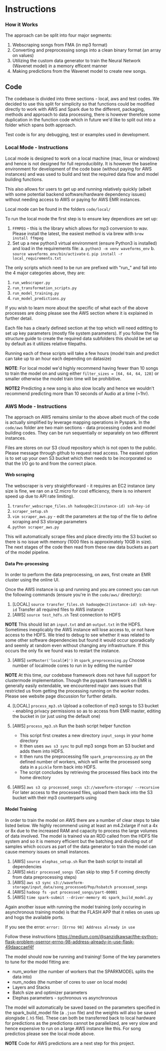 # Instructions

### How it Works

The approach can be split into four major segments:
1. Webscraping songs from FMA (in mp3 format)
2. Converting and preprocessing songs into a clean binary format (an array on values)
3. Utilizing the custom data generator to train the Neural Network (Wavenet model) in a memory efficent manner
4. Making predictions from the Wavenet model to create new songs.


## Code

The codebase is divided into three sections - local, aws and test codes. We decided to use this split for simplicity so that functions could be modified directly to work with AWS and Spark due to the different, packaging, methods and approach to data processing, there is however therefore some duplication in the function code which in future we'd like to split out into a folder which spans both approach.

Test code is for any debugging, test or examples used in development.

### Local Mode - Instructions

Local mode is designed to work on a local machine (mac, linux or windows) and hence is not designed for full reproduciblity. It is however the baseline environment for development of the code base (without paying for AWS instances) and was used to build and test the required data flow and model building functions.

This also allows for users to get up and running relatively quickly (albeit with some potential backend software/hardware dependency issues) without needing access to AWS or paying for AWS EMR instances.

Local mode can be found in the folders `code/local/`

To run the local mode the first step is to ensure key dependices are set up:
1. `FFMPEG` - this is the library which allows for mp3 conversion to wav. Please install the latest, the easiest method is via brew with `brew install ffmpeg`
2. Set up a new python3 virtual environment (ensure Python3 is installed) and load in the requirements file:
    a. `python3 -m venv waveforms_env`
    b. `source waveforms_env/bin/activate`
    c. `pip install -r local_requirements.txt`

The only scripts which need to be run are prefixed with "run_" and fall into the 4 major categories above, they are:
1. `run_webscraper.py`
2. `run_transformation_scripts.py`
3. `run_model_training.py`
4. `run_model_predictions.py`

If you wish to learn more about the specific of what each of the above processes are doing please see the AWS section where it is explained in further detail.

Each file has a clearly defined section at the top which will need editting to set up key parameters (mostly file system parameters). If you follow the file structure guide to create the required data subfolders this should be set up by default as it utilizes relative filepaths.

Running each of these scripts will take a few hours (model train and predict can take up to an hour each depending on datasize)

**NOTE**: For local model we'd highly recommend having fewer than 10 songs to train the model on and using either `filter_sizes = [64, 64, 64, 128]` or smaller otherwise the model train time will be prohibitive.

**NOTE2** Predicting a new song is also slow locally and hence we wouldn't recommend predicting more than 10 seconds of Audio at a time (~1hr).



### AWS Mode - Instructions

The approach on AWS remains similar to the above albeit much of the code is actually simplified by leverage mapping operations in Pyspark. In the `code/aws` folder are two main sections - data processing codes and model building codes. They can be run sequentially or separately on two different instances.

Files are stores on our S3 cloud repository which is not open to the public. Please message through github to request read access. The easiest option is to set up your own S3 bucket which then needs to be incorporated so that the I/O go to and from the correct place.

#### Web scraping

The webscraper is very straightforward - it requires an EC2 instance (any size is fine, we ran on a t2.micro for cost efficiency, there is no inherent speed up due to API rate limiting). 

1. `transfer_webscrape_files.sh hadoop@ec2(instance-id) ssh-key-id`
2. `scraper_setup.sh`
3. `vim scraper_aws.py` - edit the parameters at the top of the file to define scraping and S3 storage parameters
3. `python scraper_aws.py`

This will automatically scrape files and place directly into the S3 bucket so there is no issue with memory (1000 files is approximately 10GB in size). The next stages of the code then read from these raw data buckets as part of the model pipeline.

#### Data Pre-processing

In order to perform the data preprocessing, on aws, first create an EMR cluster using the online UI.

Once the AWS instance is up and running and you are connect you can run the following commands (ensure you're in the `code/aws/` directory):

1. [LOCAL] `source transfer_files.sh hadoop@ec2(instance-id) ssh-key-id` Transfer all required files to AWS instance 
2. [AWS] `source test_hdfs.sh` Test connection to HDFS 

**NOTE** This should list an `input.txt` and an `output.txt` in the HDFS. Sometimes inexplicably the AWS instance will lose access to, or not have access to the HDFS. We tried to debug to see whether it was related to some other software dependencies but found it would occur sporadically and seemly at random even without changing any infrastructure. If this occurs the only fix we found was to restart the instance.

3. [AWS] `setMaster('local[#]')` in `spark_preprocessing.py` Choose number of localmode cores to run in by editing the number  

**NOTE** At this time, our codebase framework does not have full support for clustermode implementation. Though the pyspark framework on EMR is generally easily extendable, we encountered major aws issues that restricted us from getting the processing running on the worker nodes. Please see website page discussion for further details.

4. [LOCAL] `process_mp3.sh` Upload a collection of mp3 songs to S3 bucket - enabling privacy permissions so as to access from EMR master, editing the bucket in  (or just using the default one) 

5. [AWS] `process_mp3.sh` Run the bash script helper function 

   * This script first creates a new directory `input_songs` in your home directory
   * It then uses `aws s3 sync` to pull mp3 songs from an S3 bucket and adds them into HDFS.
   * It then runs the preprocessing file `spark_preprocessing.py` on the defined number of workers, which will write the processed song data in a `pickle` form back into HDFS.
   * The script concludes by retrieving the processed files back into the home directory

6. [AWS] `aws s3 cp processed_songs s3://waveform-storage/ --recursive` For later access to the processed files, upload them back into the S3 bucket with their mp3 counterparts using


#### Model Training

In order to train the model on AWS there are a number of clear steps to take listed below. We highly recommend using at least an m4.2xlarge if not a 4x or 8x due to the increased RAM and capacity to process the large volumes of data involved. The model is trained via an RDD called from the HDFS file system and so it is memory efficient but the batching and dividing out of samples which occurs as part of the data generator to train the model can cause memory issues on small instances.

1. [AWS] `source elephas_setup.sh` Run the bash script to install all dependencies 
2. [AWS] `mkdir processed_songs `(Can skip to step 5 if coming directly from data preprocessing steps)
3. [AWS] `aws s3 sync s3://waveform-storage/input_data/song_processed/Pop/hsbatch processed_songs`
4. [AWS] `hadoop fs -put processed_songs/part-00001`
5. [AWS] `time spark-submit --driver-memory 4G spark_build_model.py`

Again another issue with running the model training (only occuring in asynchronous training mode) is that the FLASH APP that it relies on uses up and hogs the available ports.

If you see the error:
`error: [Errno 98] Address already in use`

Follow these instructions
https://medium.com/@sanzidkawsar/the-python-flask-problem-oserror-errno-98-address-already-in-use-flask-49daaccaef4f

The model should now be running and training! Some of the key parameters to tune for the model fitting are:

* num_worker (the number of workers that the SPARKMODEL splits the data into)
* num_nodes (the number of cores to user on local mode)
* Layers and Stacks
* Batch size and optimizer parameters
* Elephas parameters - sychronous vs asynchronous

The model will automatically be saved based on the parameters specified in the spark_build_model file (a `.json` file) and the weights will also be saved alongisde (`.h5` file). These can both be transferred back to local hardware for predictions as the predictions cannot be parallelized, are very slow and hence expensive to run on a large AWS instance like this. For song predictios please see the local mode above.

**NOTE** Code for AWS predictions are a next step for this project.
